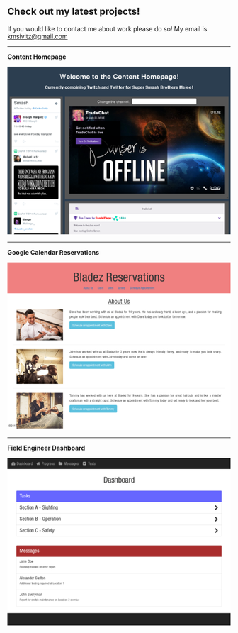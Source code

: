 ## Check out my latest projects!

If you would like to contact me about work please do so! 
My email is kmsivitz@gmail.com

***

**Content Homepage**

![Content Homepage](img/portfolio/content-aggregator-twitter-twitch.png)


***

**Google Calendar Reservations**

![Google Calendar Reservations](img/portfolio/appointmentScheduler.png)

***

**Field Engineer Dashboard**

![Field Engineer Dashboard](img/portfolio/mobile-dashboard-ipad-field-engineer-form-messages.png)

